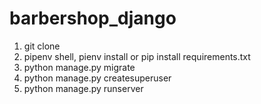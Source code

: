 # barbershop_django
1. git clone
2. pipenv shell, pienv install or pip install requirements.txt
3. python manage.py migrate
4. python manage.py createsuperuser
5. python manage.py runserver
